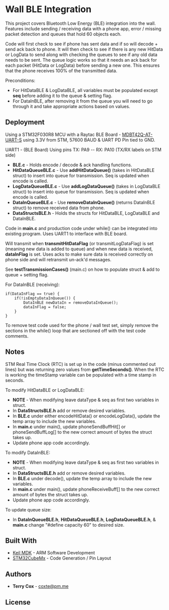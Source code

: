 # Wall BLE Integration

This project covers Bluetooth Low Energy (BLE) integration into the wall. Features include sending / receiving data with a phone app, error / missing packet detection and queues that hold 60 objects each.

Code will first check to see if phone has sent data and if so will decode + send ack back to phone. It will then check to see if there is any new HitData or LogData to send along with checking the queues to see if any old data needs to be sent. The queue logic works so that it needs an ack back for each packet (HitData or LogData) before sending a new one. This ensures that the phone receives 100% of the transmitted data.

Preconditions:

* For HitDataBLE & LogDataBLE, all variables must be populated except **seq** before adding it to the queue & setting flag.
* For DataInBLE, after removing it from the queue you will need to go through it and take appropriate actions based on values.

## Deployment

Using a STM32F030R8 MCU with a Raytac BLE Board - [MDBT42Q-AT-UART-S](https://www.raytac.com/product/ins.php?index_id=83) using 3.3V from STM, 57600 BAUD & UART PD Pin tied to GND.

UART1 - (BLE Board) Using pins TX: PA9 -- RX: PA10 (TX/RX labels on STM side)

* **BLE.c** - Holds encode / decode & ack handling functions.
* **HitDataQueueBLE.c** - Use **addHitDataQueue()** (takes in HitDataBLE struct) to insert into queue for transmission. Seq is updated when encode is called.
* **LogDataQueueBLE.c** - Use **addLogDataQueue()** (takes in LogDataBLE struct) to insert into queue for transmission. Seq is updated when encode is called.
* **DataInQueueBLE.c** - Use **removeDataInQueue()** (returns DataInBLE struct) to remove received data from phone.
* **DataStructsBLE.h** - Holds the structs for HitDataBLE, LogDataBLE and DataInBLE.

Code in **main.c** and production code under while() can be integrated into existing program. Uses UART1 to interface with BLE board.

Will transmit when **transmitHitDataFlag** (or transmitLogDataFlag) is set (meaning new data is added to queue) and when new data is received, **dataInFlag** is set. Uses acks to make sure data is received correctly on phone side and will retransmit un-ack'd messages.

See **testTransmissionCases()** (main.c) on how to populate struct & add to queue + setting flag.

For DataInBLE (receiving):
```
if(DataInFlag == true) {
	if(!isEmptyDataInQueue()) {
		DataInBLE newDataIn = removeDataInQueue();
		dataInFlag = false;
	}
}
```

To remove test code used for the phone / wall test set, simply remove the sections in the while() loop that are sectioned off with the test code comments.

## Notes

STM Real Time Clock (RTC) is set up in the code (minus commented out lines) but was returning zero values from **getTimeSeconds()**. When the RTC is working the timeStamp variable can be populated with a time stamp in seconds.

To modify HitDataBLE or LogDataBLE:

* **NOTE** - When modifying leave dataType & seq as first two variables in struct.
* In **DataStructsBLE.h** add or remove desired variables.
* In **BLE.c** under either encodeHitData() or encodeLogData(), update the temp array to include the new variables.
* In **main.c** under main(), update phoneSendBuffHit[] or phoneSendBuffLog[] to the new correct amount of bytes the struct takes up.
* Update phone app code accordingly.

To modify DataInBLE:

* **NOTE** - When modifying leave dataType & seq as first two variables in struct.
* In **DataStructsBLE.h** add or remove desired variables.
* In **BLE.c** under decode(), update the temp array to include the new variables.
* In **main.c** under main(), update phoneReceiveBuff[] to the new correct amount of bytes the struct takes up.
* Update phone app code accordingly.

To update queue size:

* In **DataInQueueBLE.h**, **HitDataQueueBLE.h**, **LogDataQueueBLE.h**, & **main.c** change "#define capacity 60" to desired size.

## Built With

* [Keil MDK](http://www2.keil.com/mdk5) - ARM Software Development
* [STM32CubeMx](https://www.st.com/en/development-tools/stm32cubemx.html) - Code Generation / Pin Layout


## Authors

* **Terry Cox** - coxte@pm.me


## License
